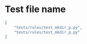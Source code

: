 # Test file name

```json
[
    "tests/rules/test_mkdir_p.py",
    "tests/rules/test_mkdir_p.py"
]
```
